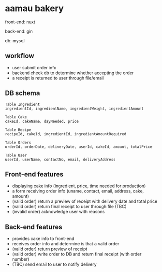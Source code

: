 # aamau bakery

front-end: nuxt

back-end: gin

db: mysql

## workflow

* user submit order info
* backend check db to determine whether accepting the order
* a receipt is returned to user through file/email

## DB schema

```
Table Ingredient
ingredientId, ingredientName, ingredientWeight, ingredientAmount

Table Cake
cakeId, cakeName, dayNeeded, price

Table Recipe
recipeId, cakeId, ingredientId, ingredientAmountRequired

Table Orders
orderId, orderDate, deliveryDate, userId, cakeId, amount, totalPrice

Table User
userId, userName, contactNo, email, deliveryAddress
```

## Front-end features

* displaying cake info (ingredient, price, time needed for production)
* a form receiving order info (uname, contact, email, address, cake, amount)
* (valid order) return a preview of receipt with delivery date and total price
* (valid order) return final receipt to user through file (TBC)
* (invalid order) acknowledge user with reasons

## Back-end features

* provides cake info to front-end
* receives order info and determine is that a valid order
* (valid order) return preview of receipt
* (valid order) write order to DB and return final receipt (with order number)
* (TBC) send email to user to notify delivery